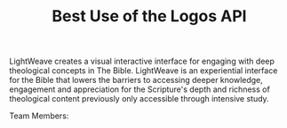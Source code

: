 ﻿---
title: Best Use of the Logos API
intro: LightWeave
---
LightWeave creates a visual interactive interface for engaging with deep theological concepts in The Bible. LightWeave is an experiential interface for the Bible that lowers the barriers to accessing deeper knowledge, engagement and appreciation for the Scripture's depth and richness of theological content previously only accessible through intensive study.
 

Team Members:






